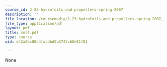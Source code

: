 ```yaml
---
course_id: 2-23-hydrofoils-and-propellers-spring-2007
description: ''
file_location: /coursemedia/2-23-hydrofoils-and-propellers-spring-2007/e42a2ec88c4facdbd9b3745c68e81f81_sol4.pdf
file_type: application/pdf
layout: pdf
title: sol4.pdf
type: course
uid: e42a2ec88c4facdbd9b3745c68e81f81

---
```

None